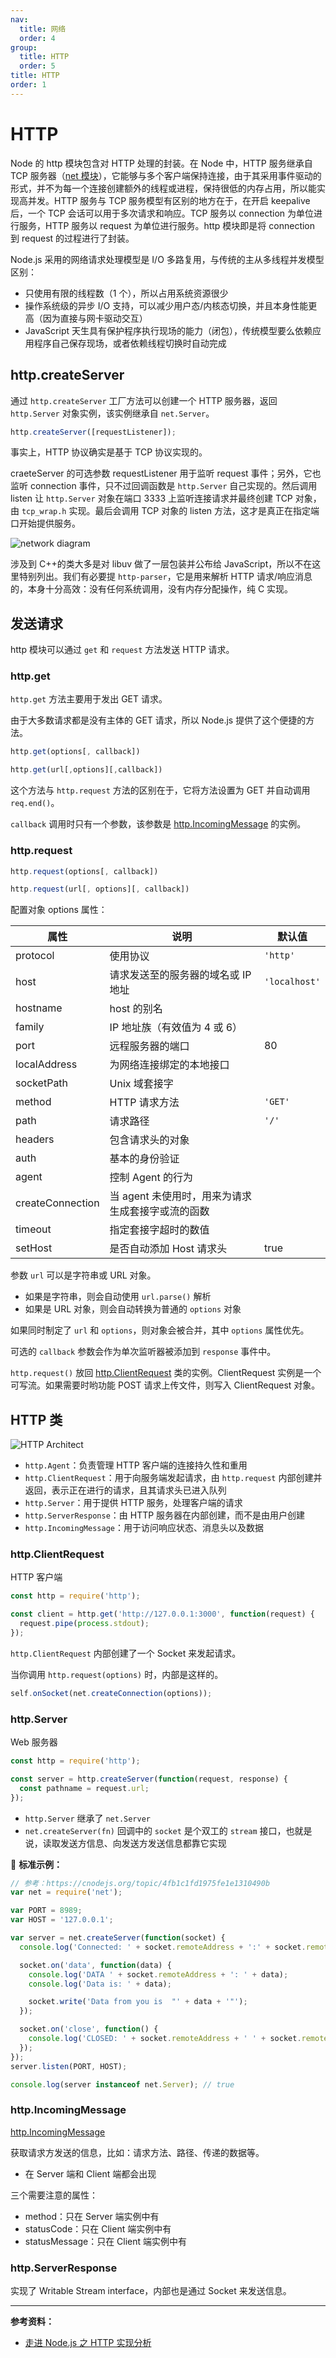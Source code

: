 ```yaml
---
nav:
  title: 网络
  order: 4
group:
  title: HTTP
  order: 5
title: HTTP
order: 1
---
```


# HTTP

Node 的 http 模块包含对 HTTP 处理的封装。在 Node 中，HTTP 服务继承自 TCP 服务器（[net 模块](./net.md)），它能够与多个客户端保持连接，由于其采用事件驱动的形式，并不为每一个连接创建额外的线程或进程，保持很低的内存占用，所以能实现高并发。HTTP 服务与 TCP 服务模型有区别的地方在于，在开启 keepalive 后，一个 TCP 会话可以用于多次请求和响应。TCP 服务以 connection 为单位进行服务，HTTP 服务以 request 为单位进行服务。http 模块即是将 connection 到 request 的过程进行了封装。

Node.js 采用的网络请求处理模型是 I/O 多路复用，与传统的主从多线程并发模型区别：

- 只使用有限的线程数（1 个），所以占用系统资源很少
- 操作系统级的异步 I/O 支持，可以减少用户态/内核态切换，并且本身性能更高（因为直接与网卡驱动交互）
- JavaScript 天生具有保护程序执行现场的能力（闭包），传统模型要么依赖应用程序自己保存现场，或者依赖线程切换时自动完成

## http.createServer

通过 `http.createServer` 工厂方法可以创建一个 HTTP 服务器，返回 `http.Server` 对象实例，该实例继承自 `net.Server`。

```js
http.createServer([requestListener]);
```

事实上，HTTP 协议确实是基于 TCP 协议实现的。

craeteServer 的可选参数 requestListener 用于监听 request 事件；另外，它也监听 connection 事件，只不过回调函数是 `http.Server` 自己实现的。然后调用 listen 让 `http.Server` 对象在端口 3333 上监听连接请求并最终创建 TCP 对象，由 `tcp_wrap.h` 实现。最后会调用 TCP 对象的 listen 方法，这才是真正在指定端口开始提供服务。

![network diagram](../assets/network/network-diagram.jpg)

涉及到 C++的类大多是对 libuv 做了一层包装并公布给 JavaScript，所以不在这里特别列出。我们有必要提 `http-parser`，它是用来解析 HTTP 请求/响应消息的，本身十分高效：没有任何系统调用，没有内存分配操作，纯 C 实现。

## 发送请求

http 模块可以通过 `get` 和 `request` 方法发送 HTTP 请求。

### http.get

`http.get` 方法主要用于发出 GET 请求。

由于大多数请求都是没有主体的 GET 请求，所以 Node.js 提供了这个便捷的方法。

```js
http.get(options[, callback])

http.get(url[,options][,callback])
```

这个方法与 `http.request` 方法的区别在于，它将方法设置为 GET 并自动调用 `req.end()`。

`callback` 调用时只有一个参数，该参数是 [http.IncomingMessage](http-incoming-message.md) 的实例。


### http.request

```js
http.request(options[, callback])

http.request(url[, options][, callback])
```

配置对象 options 属性：

| 属性             | 说明                                              | 默认值        |
| ---------------- | ------------------------------------------------- | ------------- |
| protocol         | 使用协议                                          | `'http'`      |
| host             | 请求发送至的服务器的域名或 IP 地址                | `'localhost'` |
| hostname         | host 的别名                                       |               |
| family           | IP 地址族（有效值为 4 或 6）                      |               |
| port             | 远程服务器的端口                                  | 80            |
| localAddress     | 为网络连接绑定的本地接口                          |               |
| socketPath       | Unix 域套接字                                     |               |
| method           | HTTP 请求方法                                     | `'GET'`       |
| path             | 请求路径                                          | `'/'`         |
| headers          | 包含请求头的对象                                  |               |
| auth             | 基本的身份验证                                    |               |
| agent            | 控制 Agent 的行为                                 |               |
| createConnection | 当 agent 未使用时，用来为请求生成套接字或流的函数 |               |
| timeout          | 指定套接字超时的数值                              |               |
| setHost          | 是否自动添加 Host 请求头                          | true          |

参数 `url` 可以是字符串或 URL 对象。

* 如果是字符串，则会自动使用 `url.parse()` 解析
* 如果是 URL 对象，则会自动转换为普通的 `options` 对象

如果同时制定了 `url` 和 `options`，则对象会被合并，其中 `options` 属性优先。

可选的 `callback` 参数会作为单次监听器被添加到 `response` 事件中。

`http.request()` 放回 [http.ClientRequest](http-client-request.md) 类的实例。ClientRequest 实例是一个可写流。如果需要时哟功能 POST 请求上传文件，则写入 ClientRequest 对象。

## HTTP 类

![HTTP Architect](../assets/network/http-architect.jpg)

- `http.Agent`：负责管理 HTTP 客户端的连接持久性和重用
- `http.ClientRequest`：用于向服务端发起请求，由 `http.request` 内部创建并返回，表示正在进行的请求，且其请求头已进入队列
- `http.Server`：用于提供 HTTP 服务，处理客户端的请求
- `http.ServerResponse`：由 HTTP 服务器在内部创建，而不是由用户创建
- `http.IncomingMessage`：用于访问响应状态、消息头以及数据

### http.ClientRequest

HTTP 客户端

```js
const http = require('http');

const client = http.get('http://127.0.0.1:3000', function(request) {
  request.pipe(process.stdout);
});
```

`http.ClientRequest` 内部创建了一个 Socket 来发起请求。

当你调用 `http.request(options)` 时，内部是这样的。

```js
self.onSocket(net.createConnection(options));
```

### http.Server

Web 服务器

```js
const http = require('http');

const server = http.createServer(function(request, response) {
  const pathname = request.url;
});
```

- `http.Server` 继承了 `net.Server`
- `net.createServer(fn)` 回调中的 `socket` 是个双工的 `stream` 接口，也就是说，读取发送方信息、向发送方发送信息都靠它实现

🌰 **标准示例：**

```js
// 参考：https://cnodejs.org/topic/4fb1c1fd1975fe1e1310490b
var net = require('net');

var PORT = 8989;
var HOST = '127.0.0.1';

var server = net.createServer(function(socket) {
  console.log('Connected: ' + socket.remoteAddress + ':' + socket.remotePort);

  socket.on('data', function(data) {
    console.log('DATA ' + socket.remoteAddress + ': ' + data);
    console.log('Data is: ' + data);

    socket.write('Data from you is  "' + data + '"');
  });

  socket.on('close', function() {
    console.log('CLOSED: ' + socket.remoteAddress + ' ' + socket.remotePort);
  });
});
server.listen(PORT, HOST);

console.log(server instanceof net.Server); // true
```

### http.IncomingMessage

[http.IncomingMessage](https://github.com/nodejs/node/blob/master/lib/_http_incoming.js)

获取请求方发送的信息，比如：请求方法、路径、传递的数据等。

- 在 Server 端和 Client 端都会出现

三个需要注意的属性：

- method：只在 Server 端实例中有
- statusCode：只在 Client 端实例中有
- statusMessage：只在 Client 端实例中有

### http.ServerResponse

实现了 Writable Stream interface，内部也是通过 Socket 来发送信息。

---

**参考资料：**

- [走进 Node.js 之 HTTP 实现分析](https://juejin.im/post/5965bb26f265da6c204195b3)
